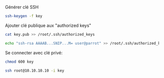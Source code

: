 
Générer clé SSH

```bash
ssh-keygen -f key
```

Ajouter clé publique aux "authorized keys"

```bash
cat key.pub >> /root/.ssh/authorized_keys
```

```bash
echo "ssh-rsa AAAAB...SNIP...M= user@parrot" >> /root/.ssh/authorized_keys
```

Se connecter avec clé privé:

```bash
chmod 600 key
```

```bash
ssh root@10.10.10.10 -i key
```